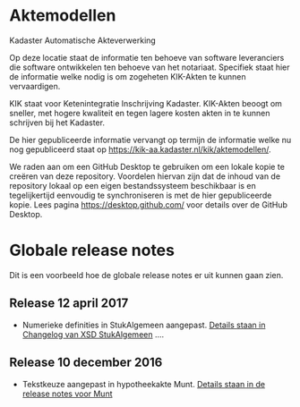 # Aktemodellen
Kadaster Automatische Akteverwerking

Op deze locatie staat de informatie ten behoeve van software leveranciers die software ontwikkelen ten behoeve van het notariaat. Specifiek staat hier de informatie welke nodig is om zogeheten KIK-Akten te kunnen vervaardigen. 

KIK staat voor Ketenintegratie Inschrijving Kadaster. KIK-Akten beoogt om sneller, met hogere kwaliteit en tegen lagere kosten akten in te kunnen schrijven bij het Kadaster.

De hier gepubliceerde informatie vervangt op termijn de informatie welke nu nog gepubliceerd staat op https://kik-aa.kadaster.nl/kik/aktemodellen/.

We raden aan om een GitHub Desktop te gebruiken om een lokale kopie te creëren van deze repository. Voordelen hiervan zijn dat de inhoud van de repository lokaal op een eigen bestandssysteem beschikbaar is en tegelijkertijd eenvoudig te synchroniseren is met de hier gepubliceerde kopie. Lees pagina https://desktop.github.com/ voor details over de GitHub Desktop.

# Globale release notes
Dit is een voorbeeld hoe de globale release notes er uit kunnen gaan zien.

## Release 12 april 2017
- Numerieke definities in StukAlgemeen aangepast. [Details staan in Changelog van XSD StukAlgemeen](/schema/stuk%20algemeen/Changelog%20XSD%20StukAlgemeen.MD)
....
## Release 10 december 2016 #
- Tekstkeuze aangepast in hypotheekakte Munt. [Details staan in de release notes voor Munt](/modeldocumenten/Hypotheek%20Munt/20161001000018/Releasenotes%20Munt%2020161001000018%20-%202.md)
